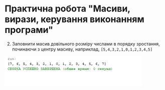 # Практична робота "Масиви, вирази, керування виконанням програми"

2. Заповнити масив довільного розміру числами в порядку зростання, починаючи з центру масиву, наприклад, ````[5,4,3,2,1,0,1,2,3,4,5]````

<img src="https://github.com/ppc-ntu-khpi/35-arrays-SydorenkoVolodymyr/blob/master/images/Result.png"/>

